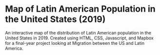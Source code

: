 # Map of Latin American Population in the United States (2019)

An interactive map of the distribution of Latin American population in the United States in 2019. Created using HTML, CSS, Javascript, and Mapbox for a final-year project looking at Migration between the US and Latin America.
